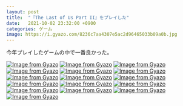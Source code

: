 ```yaml
---
layout: post
title:  "『The Last of Us Part II』をプレイした"
date:   2021-10-02 23:32:00 +0900
categories: ゲーム
image: https://i.gyazo.com/8236c7aa4307e5ac2d96465033b09a0b.jpg
---
```

今年プレイしたゲームの中で一番良かった。


[![Image from Gyazo](https://i.gyazo.com/8c38b2315d078d610b852aaa6870bd27.jpg)](https://gyazo.com/8c38b2315d078d610b852aaa6870bd27)
[![Image from Gyazo](https://i.gyazo.com/8236c7aa4307e5ac2d96465033b09a0b.jpg)](https://gyazo.com/8236c7aa4307e5ac2d96465033b09a0b)
[![Image from Gyazo](https://i.gyazo.com/6883077ec5b9821f64ec68466c61cb59.jpg)](https://gyazo.com/6883077ec5b9821f64ec68466c61cb59)
[![Image from Gyazo](https://i.gyazo.com/63dcdcd99550a5e3716e5d2e7f0b669e.jpg)](https://gyazo.com/63dcdcd99550a5e3716e5d2e7f0b669e)
[![Image from Gyazo](https://i.gyazo.com/c2c0201497e1371a12d4ad5cd32c0a62.jpg)](https://gyazo.com/c2c0201497e1371a12d4ad5cd32c0a62)
[![Image from Gyazo](https://i.gyazo.com/98f76847ee95da28142488de9aeb62fa.jpg)](https://gyazo.com/98f76847ee95da28142488de9aeb62fa)
[![Image from Gyazo](https://i.gyazo.com/698232f84931cffd6341fc6954620f09.jpg)](https://gyazo.com/698232f84931cffd6341fc6954620f09)
[![Image from Gyazo](https://i.gyazo.com/3c6d9d0408ccc37eefd4a92b732c333d.jpg)](https://gyazo.com/3c6d9d0408ccc37eefd4a92b732c333d)
[![Image from Gyazo](https://i.gyazo.com/263317558be53611475ff3e2182fcef7.jpg)](https://gyazo.com/263317558be53611475ff3e2182fcef7)
[![Image from Gyazo](https://i.gyazo.com/471efe0d625bfa80425bc377b12973f7.jpg)](https://gyazo.com/471efe0d625bfa80425bc377b12973f7)
[![Image from Gyazo](https://i.gyazo.com/7ad2f25f3b23b3078efee542b44117e2.jpg)](https://gyazo.com/7ad2f25f3b23b3078efee542b44117e2)
[![Image from Gyazo](https://i.gyazo.com/452e4f7f8db81082568f97e846640524.jpg)](https://gyazo.com/452e4f7f8db81082568f97e846640524)
[![Image from Gyazo](https://i.gyazo.com/a52fecaafa5060a771d2e57414af1c72.jpg)](https://gyazo.com/a52fecaafa5060a771d2e57414af1c72)
[![Image from Gyazo](https://i.gyazo.com/f16799ed08c1d5a08e23d8efd3f38682.jpg)](https://gyazo.com/f16799ed08c1d5a08e23d8efd3f38682)
[![Image from Gyazo](https://i.gyazo.com/fc2aea0756e55c83647bc121c8a60cf2.jpg)](https://gyazo.com/fc2aea0756e55c83647bc121c8a60cf2)
[![Image from Gyazo](https://i.gyazo.com/6a8f706ef50b2b6e7586af0cacf4cf4b.jpg)](https://gyazo.com/6a8f706ef50b2b6e7586af0cacf4cf4b)